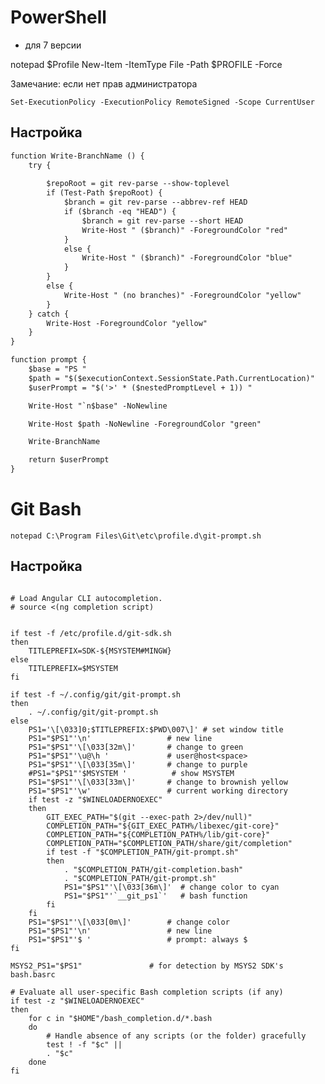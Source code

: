 # PowerShell

- для 7 версии

notepad $Profile
New-Item -ItemType File -Path $PROFILE -Force

Замечание: если нет прав администратора

```Set-ExecutionPolicy -ExecutionPolicy RemoteSigned -Scope CurrentUser```

## Настройка

```txt
function Write-BranchName () {
    try {
   
        $repoRoot = git rev-parse --show-toplevel
        if (Test-Path $repoRoot) {
            $branch = git rev-parse --abbrev-ref HEAD
            if ($branch -eq "HEAD") {
                $branch = git rev-parse --short HEAD
                Write-Host " ($branch)" -ForegroundColor "red"
            }
            else {
                Write-Host " ($branch)" -ForegroundColor "blue"
            }
        }
        else {
            Write-Host " (no branches)" -ForegroundColor "yellow"
        }
    } catch {
        Write-Host -ForegroundColor "yellow"
    }
}

function prompt {
    $base = "PS "
    $path = "$($executionContext.SessionState.Path.CurrentLocation)"
    $userPrompt = "$('>' * ($nestedPromptLevel + 1)) "

    Write-Host "`n$base" -NoNewline

    Write-Host $path -NoNewline -ForegroundColor "green"

    Write-BranchName

    return $userPrompt
}
```

# Git Bash

```notepad C:\Program Files\Git\etc\profile.d\git-prompt.sh```

## Настройка 

```

# Load Angular CLI autocompletion.
# source <(ng completion script)


if test -f /etc/profile.d/git-sdk.sh
then
	TITLEPREFIX=SDK-${MSYSTEM#MINGW}
else
	TITLEPREFIX=$MSYSTEM
fi

if test -f ~/.config/git/git-prompt.sh
then
	. ~/.config/git/git-prompt.sh
else
	PS1='\[\033]0;$TITLEPREFIX:$PWD\007\]' # set window title
	PS1="$PS1"'\n'                 # new line
	PS1="$PS1"'\[\033[32m\]'       # change to green
	PS1="$PS1"'\u@\h '             # user@host<space>
	PS1="$PS1"'\[\033[35m\]'       # change to purple
	#PS1="$PS1"'$MSYSTEM '          # show MSYSTEM
	PS1="$PS1"'\[\033[33m\]'       # change to brownish yellow
	PS1="$PS1"'\w'                 # current working directory
	if test -z "$WINELOADERNOEXEC"
	then
		GIT_EXEC_PATH="$(git --exec-path 2>/dev/null)"
		COMPLETION_PATH="${GIT_EXEC_PATH%/libexec/git-core}"
		COMPLETION_PATH="${COMPLETION_PATH%/lib/git-core}"
		COMPLETION_PATH="$COMPLETION_PATH/share/git/completion"
		if test -f "$COMPLETION_PATH/git-prompt.sh"
		then
			. "$COMPLETION_PATH/git-completion.bash"
			. "$COMPLETION_PATH/git-prompt.sh"
			PS1="$PS1"'\[\033[36m\]'  # change color to cyan
			PS1="$PS1"'`__git_ps1`'   # bash function
		fi
	fi
	PS1="$PS1"'\[\033[0m\]'        # change color
	PS1="$PS1"'\n'                 # new line
	PS1="$PS1"'$ '                 # prompt: always $
fi

MSYS2_PS1="$PS1"               # for detection by MSYS2 SDK's bash.basrc

# Evaluate all user-specific Bash completion scripts (if any)
if test -z "$WINELOADERNOEXEC"
then
	for c in "$HOME"/bash_completion.d/*.bash
	do
		# Handle absence of any scripts (or the folder) gracefully
		test ! -f "$c" ||
		. "$c"
	done
fi


```